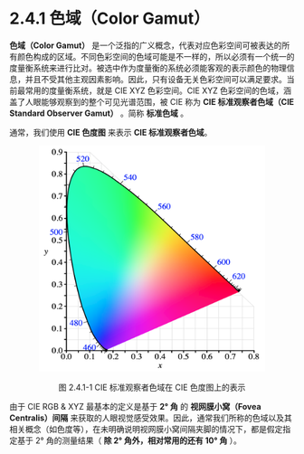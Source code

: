
# 2.4.1 色域（Color Gamut）

**色域（Color Gamut）** 是一个泛指的广义概念，代表对应色彩空间可被表达的所有颜色构成的区域。不同色彩空间的色域可能是不一样的，所以必须有一个统一的度量衡系统来进行比对。被选中作为度量衡的系统必须能客观的表示颜色的物理信息，并且不受其他主观因素影响。因此，只有设备无关色彩空间可以满足要求。当前最常用的度量衡系统，就是 CIE XYZ 色彩空间。CIE XYZ 色彩空间的色域，涵盖了人眼能够观察到的整个可见光谱范围，被 CIE 称为 **CIE 标准观察者色域（CIE Standard Observer Gamut）** 。简称 **标准色域** 。

通常，我们使用 **CIE 色度图** 来表示 **CIE 标准观察者色域**。

<center>
<figure>
   <img width = "400" height = "400"
      src="../../Pictures/CIE1931%20xy%20CP.png" alt="">
   <figcaption>
      <p>图 2.4.1-1 CIE 标准观察者色域在 CIE 色度图上的表示</p>
   </figcaption>
</figure>
</center>

由于 CIE RGB & XYZ 最基本的定义是基于 **2° 角** 的 **视网膜小窝（Fovea Centralis）间隔** 来获取的人眼视觉感受效果。因此，通常我们所称的色域以及其相关概念（如色度等），在未明确说明视网膜小窝间隔夹脚的情况下，都是假定指定基于 2° 角的测量结果（ **除 2° 角外，相对常用的还有 10° 角** ）。


[ref]: References_2.md